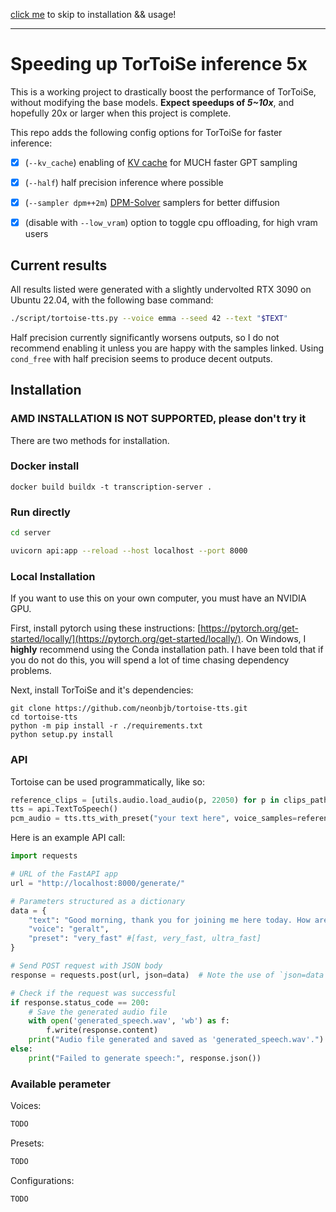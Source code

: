 
[click me](#installation) to skip to installation && usage!

---

# Speeding up TorToiSe inference 5x

This is a working project to drastically boost the performance of TorToiSe, without modifying the base models. **Expect speedups of _5~10x_**, and hopefully 20x or larger when this project is complete.

This repo adds the following config options for TorToiSe for faster inference:

- [x] (`--kv_cache`) enabling of [KV cache](https://kipp.ly/blog/transformer-inference-arithmetic/#kv-cache) for MUCH faster GPT sampling
- [x] (`--half`) half precision inference where possible
- [x] (`--sampler dpm++2m`) [DPM-Solver](https://github.com/LuChengTHU/dpm-solver) samplers for better diffusion
- [x] (disable with `--low_vram`) option to toggle cpu offloading, for high vram users


## Current results

All results listed were generated with a slightly undervolted RTX 3090 on Ubuntu 22.04, with the following base command:

```sh
./script/tortoise-tts.py --voice emma --seed 42 --text "$TEXT"
```


Half precision currently significantly worsens outputs, so I do not recommend enabling it unless you are happy with the samples linked. Using `cond_free` with half precision seems to produce decent outputs.

## Installation

### AMD INSTALLATION IS NOT SUPPORTED, please don't try it

There are two methods for installation.


### Docker install

```shell
docker build buildx -t transcription-server .
```

### Run directly
```sh
cd server
```
```sh
uvicorn api:app --reload --host localhost --port 8000
```



### Local Installation

If you want to use this on your own computer, you must have an NVIDIA GPU.

First, install pytorch using these instructions: [https://pytorch.org/get-started/locally/](https://pytorch.org/get-started/locally/).
On Windows, I **highly** recommend using the Conda installation path. I have been told that if you do not do this, you
will spend a lot of time chasing dependency problems.

Next, install TorToiSe and it's dependencies:

```shell
git clone https://github.com/neonbjb/tortoise-tts.git
cd tortoise-tts
python -m pip install -r ./requirements.txt
python setup.py install
```

### API

Tortoise can be used programmatically, like so:

```python
reference_clips = [utils.audio.load_audio(p, 22050) for p in clips_paths]
tts = api.TextToSpeech()
pcm_audio = tts.tts_with_preset("your text here", voice_samples=reference_clips, preset='fast')
```

Here is an example API call:

```python
import requests

# URL of the FastAPI app
url = "http://localhost:8000/generate/"

# Parameters structured as a dictionary
data = {
    "text": "Good morning, thank you for joining me here today. How are you doing?.",
    "voice": "geralt",
    "preset": "very_fast" #[fast, very_fast, ultra_fast]
}

# Send POST request with JSON body
response = requests.post(url, json=data)  # Note the use of `json=data`

# Check if the request was successful
if response.status_code == 200:
    # Save the generated audio file
    with open('generated_speech.wav', 'wb') as f:
        f.write(response.content)
    print("Audio file generated and saved as 'generated_speech.wav'.")
else:
    print("Failed to generate speech:", response.json())

```


### Available perameter

Voices:

```python
TODO
```

Presets:

```python
TODO
```
Configurations:

```python
TODO
```